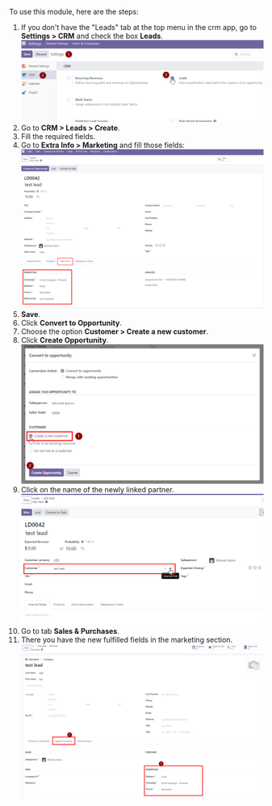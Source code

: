 To use this module, here are the steps:

1. If you don't have the "Leads" tab at the top menu in the crm app, go to **Settings \> CRM** and check the box **Leads**.
    ![crm settings](../static/description/crm_settings.png)
2.  Go to **CRM \> Leads \> Create**.
3.  Fill the required fields.
4.  Go to **Extra Info \> Marketing** and fill those fields:
    ![lead view](../static/description/lead_marketing.png)
5.  **Save**.
6.  Click **Convert to Opportunity**.
7.  Choose the option **Customer \> Create a new customer**.
8.  Click **Create Opportunity**.
    ![choose customer](../static/description/convert_to_opportunity.png)
9.  Click on the name of the newly linked partner.
    ![new linked partner](../static/description/new_linked_partner.png)
10.  Go to tab **Sales & Purchases**.
11. There you have the new fulfilled fields in the marketing section.
    ![partner marketing](../static/description/marketing_fields.png)
